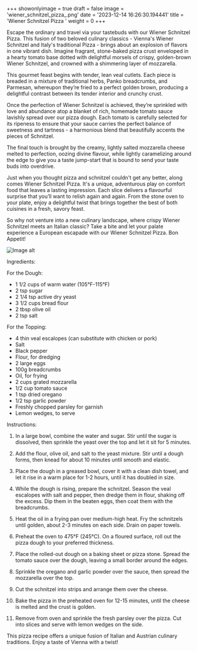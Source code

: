 +++ 
showonlyimage = true 
draft = false 
image = 'wiener_schnitzel_pizza_.png'
date = '2023-12-14 16:26:30.194441' 
title = 'Wiener Schnitzel Pizza ' 
weight = 0
+++ 
 
Escape the ordinary and travel via your tastebuds with our Wiener Schnitzel Pizza. This fusion of two beloved culinary classics - Vienna's Wiener Schnitzel and Italy's traditional Pizza - brings about an explosion of flavors in one vibrant dish. Imagine fragrant, stone-baked pizza crust enveloped in a hearty tomato base dotted with delightful morsels of crispy, golden-brown Wiener Schnitzel, and crowned with a shimmering layer of mozzarella.

This gourmet feast begins with tender, lean veal cutlets. Each piece is breaded in a mixture of traditional herbs, Panko breadcrumbs, and Parmesan, whereupon they’re fried to a perfect golden brown, producing a delightful contrast between its tender interior and crunchy crust. 

Once the perfection of Wiener Schnitzel is achieved, they’re sprinkled with love and abundance atop a blanket of rich, homemade tomato sauce lavishly spread over our pizza dough. Each tomato is carefully selected for its ripeness to ensure that your sauce carries the perfect balance of sweetness and tartness - a harmonious blend that beautifully accents the pieces of Schnitzel.

The final touch is brought by the creamy, lightly salted mozzarella cheese melted to perfection, oozing divine flavour, while lightly caramelizing around the edge to give you a taste jump-start that is bound to send your taste buds into overdrive.

Just when you thought pizza and schnitzel couldn't get any better, along comes Wiener Schnitzel Pizza. It's a unique, adventurous play on comfort food that leaves a lasting impression. Each slice delivers a flavourful surprise that you’ll want to relish again and again. From the stone oven to your plate, enjoy a delightful twist that brings together the best of both cuisines in a fresh, savory feast. 

So why not venture into a new culinary landscape, where crispy Wiener Schnitzel meets an Italian classic? Take a bite and let your palate experience a European escapade with our Wiener Schnitzel Pizza. Bon Appetit! 

![Image alt](/wiener_schnitzel_pizza_.png '300px')

Ingredients: 

For the Dough:
- 1 1/2 cups of warm water (105°F-115°F)
- 2 tsp sugar
- 2 1/4 tsp active dry yeast
- 3 1/2 cups bread flour
- 2 tbsp olive oil
- 2 tsp salt

For the Topping:
- 4 thin veal escalopes (can substitute with chicken or pork)
- Salt
- Black pepper
- Flour, for dredging
- 2 large eggs
- 100g breadcrumbs
- Oil, for frying
- 2 cups grated mozzarella
- 1/2 cup tomato sauce
- 1 tsp dried oregano
- 1/2 tsp garlic powder
- Freshly chopped parsley for garnish
- Lemon wedges, to serve

Instructions:

1. In a large bowl, combine the water and sugar. Stir until the sugar is dissolved, then sprinkle the yeast over the top and let it sit for 5 minutes.

2. Add the flour, olive oil, and salt to the yeast mixture. Stir until a dough forms, then knead for about 10 minutes until smooth and elastic.

3. Place the dough in a greased bowl, cover it with a clean dish towel, and let it rise in a warm place for 1-2 hours, until it has doubled in size.

4. While the dough is rising, prepare the schnitzel. Season the veal escalopes with salt and pepper, then dredge them in flour, shaking off the excess. Dip them in the beaten eggs, then coat them with the breadcrumbs.

5. Heat the oil in a frying pan over medium-high heat. Fry the schnitzels until golden, about 2-3 minutes on each side. Drain on paper towels.

6. Preheat the oven to 475°F (245°C). On a floured surface, roll out the pizza dough to your preferred thickness. 

7. Place the rolled-out dough on a baking sheet or pizza stone. Spread the tomato sauce over the dough, leaving a small border around the edges.

8. Sprinkle the oregano and garlic powder over the sauce, then spread the mozzarella over the top.

9. Cut the schnitzel into strips and arrange them over the cheese. 

10. Bake the pizza in the preheated oven for 12-15 minutes, until the cheese is melted and the crust is golden.

11. Remove from oven and sprinkle the fresh parsley over the pizza. Cut into slices and serve with lemon wedges on the side. 

This pizza recipe offers a unique fusion of Italian and Austrian culinary traditions. Enjoy a taste of Vienna with a twist!